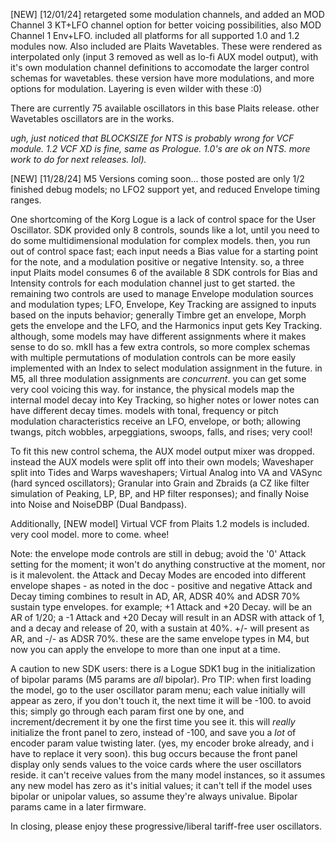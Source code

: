 [NEW] [12/01/24] retargeted some modulation channels, and added an MOD Channel 3 KT+LFO channel option for better voicing possibilities, also MOD Channel 1 Env+LFO. included all platforms for all supported 1.0 and 1.2 modules now. Also included are Plaits Wavetables. These were rendered as interpolated only (input 3 removed as well as lo-fi AUX model output), with it's own modulation channel definitions to accomodate the larger control schemas for wavetables. these version have more modulations, and more options for modulation. Layering is even wilder with these :0)

There are currently 75 available oscillators in this base Plaits release. other Wavetables oscillators are in the works.

*ugh, just noticed that BLOCKSIZE for NTS is probably wrong for VCF module. 1.2 VCF XD is fine, same as Prologue. 1.0's are ok on NTS. more work to do for next releases. lol).*

[NEW] [11/28/24] M5 Versions coming soon... those posted are only 1/2 finished debug models; no LFO2 support yet, and reduced Envelope timing ranges. 

One shortcoming of the Korg Logue is a lack of control space for the User Oscillator. SDK provided only 8 controls, sounds like a lot, until you need to do some multidimensional modulation for complex models. then, you run out of control space fast; each input needs a Bias value for a starting point for the note, and a modulation positive or negative Intensity. so, a three input Plaits model consumes 6 of the available 8 SDK controls for Bias and Intensity controls for each modulation channel just to get started. the remaining two controls are used to manage Envelope modulation sources and modulation types; LFO, Envelope, Key Tracking are assigned to inputs based on the inputs behavior; generally Timbre get an envelope, Morph gets the envelope and the LFO, and the Harmonics input gets Key Tracking. although, some models may have different assignments where it makes sense to do so. mkII has a few extra controls, so more complex schemas with multiple permutations of modulation controls can be more easily implemented with an Index to select modulation assignment in the future. in M5, all three modulation assignments are *concurrent*. you can get some very cool voicing this way. for instance, the physical models map the internal model decay into Key Tracking, so higher notes or lower notes can have different decay times. models with tonal, frequency or pitch modulation characteristics receive an LFO, envelope, or both; allowing twangs, pitch wobbles, arpeggiations, swoops, falls, and rises; very cool! 

To fit this new control schema, the AUX model output mixer was dropped. instead the AUX models were split off into their own models; Waveshaper split into Tides and Warps waveshapers; Virtual Analog into VA and VASync (hard synced oscillators); Granular into Grain and Zbraids (a CZ like filter simulation of Peaking, LP, BP, and HP filter responses); and finally Noise into Noise and NoiseDBP (Dual Bandpass).

Additionally, [NEW model] Virtual VCF from Plaits 1.2 models is included. very cool model. more to come. whee!

Note: the envelope mode controls are still in debug; avoid the '0' Attack setting for the moment; it won't do anything constructive at the moment, nor is it malevolent. the Attack and Decay Modes are encoded into different envelope shapes - as noted in the doc - positive and negative Attack and Decay timing combines to result in AD, AR, ADSR 40% and ADSR 70% sustain type envelopes. for example; +1 Attack and +20 Decay. will be an AR of 1/20; a -1 Attack and +20 Decay will result in an ADSR with attack of 1, and a decay and release of 20, with a sustain at 40%. +/- will present as AR, and -/- as ADSR 70%. these are the same envelope types in M4, but now you can apply the envelope to more than one input at a time.

A caution to new SDK users: there is a Logue SDK1 bug in the initialization of bipolar params (M5 params are *all* bipolar). Pro TIP: when first loading the model, go to the user oscillator param menu; each value initially will appear as zero, if you don't touch it, the next time it will be -100. to avoid this; simply go through each param first one by one, and increment/decrement it by one the first time you see it. this will *really* initialize the front panel to zero, instead of -100, and save you a *lot* of encoder param value twisting later. (yes, my encoder broke already, and i have to replace it very soon). this bug occurs because the front panel display only sends values to the voice cards where the user oscillators reside. it can't receive values from the many model instances, so it assumes any new model has zero as it's initial values; it can't tell if the model uses bipolar or unipolar values, so assume they're always univalue. Bipolar params came in a later firmware. 

In closing, please enjoy these progressive/liberal tariff-free user oscillators.
